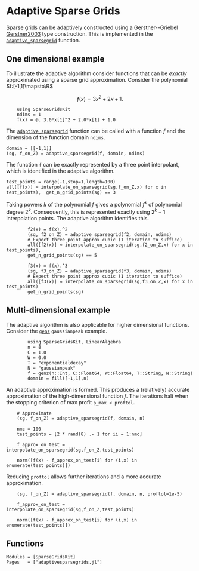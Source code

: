 
# Adaptive Sparse Grids
Sparse grids can be adaptively constructed using a Gerstner--Griebel [Gerstner2003](@cite) type construction.
This is implemented in the [`adaptive_sparsegrid`](@ref) function.

## One dimensional example
To illustrate the adaptive algorithm consider functions that can be *exactly* approximated using a sparse grid approximation.
Consider the polynomial $f:[-1,1]\mapsto\R$
```math
f(x) = 3x^2 + 2x +1.
```
```@example 1d
    using SparseGridsKit
    ndims = 1
    f(x) = @. 3.0*x[1]^2 + 2.0*x[1] + 1.0
```
The [`adaptive_sparsegrid`](@ref) function can be called with a function $f$ and the dimension of the function domain `ndims`.
```@example 1d
domain = [[-1,1]]
(sg, f_on_Z) = adaptive_sparsegrid(f, domain, ndims)
```
The function `f` can be exactly represented by a three point interpolant, which is identified in the adaptive algorithm.
```@example 1d
test_points = range(-1,stop=1,length=100)
all([f(x)] ≈ interpolate_on_sparsegrid(sg,f_on_Z,x) for x in test_points),  get_n_grid_points(sg) == 3
```
Taking powers $k$ of the polynomial $f$ gives a polynomial $f^k$ of polynomial degree $2^k$. Consequently, this is represented exactly using $2^k+1$ interpolation points.
The adaptive algorithm identifies this.
```@example 1d
        f2(x) = f(x).^2
        (sg, f2_on_Z) = adaptive_sparsegrid(f2, domain, ndims)
        # Expect three point approx cubic (1 iteration to suffice)
        all([f2(x)] ≈ interpolate_on_sparsegrid(sg,f2_on_Z,x) for x in test_points), 
        get_n_grid_points(sg) == 5
```
```@example 1d
        f3(x) = f(x).^3
        (sg, f3_on_Z) = adaptive_sparsegrid(f3, domain, ndims)
        # Expect three point approx cubic (1 iteration to suffice)
        all([f3(x)] ≈ interpolate_on_sparsegrid(sg,f3_on_Z,x) for x in test_points)
        get_n_grid_points(sg)
```
## Multi-dimensional example
The adaptive algorithm is also applicable for higher dimensional functions.
Consider the [`genz`](@ref) `gaussianpeak` example.
```@example genz
        using SparseGridsKit, LinearAlgebra
        n = 8
        C = 1.0
        W = 0.0
        T = "exponentialdecay"
        N = "gaussianpeak"
        f = genz(n::Int, C::Float64, W::Float64, T::String, N::String)
        domain = fill([-1,1],n)
```
An adaptive approximation is formed.
This produces a (relatively) accurate approximation of the high-dimensional function $f$.
The iterations halt when the stopping criterion of max profit `p_max < proftol`.
```@example genz
    # Approximate
    (sg, f_on_Z) = adaptive_sparsegrid(f, domain, n)

    nmc = 100
    test_points = [2 * rand(8) .- 1 for ii = 1:nmc]

    f_approx_on_test = interpolate_on_sparsegrid(sg,f_on_Z,test_points)

    norm([f(x) - f_approx_on_test[i] for (i,x) in enumerate(test_points)])
```
Reducing `proftol` allows further iterations and a more accurate approximation.
```@example genz
    (sg, f_on_Z) = adaptive_sparsegrid(f, domain, n, proftol=1e-5)

    f_approx_on_test = interpolate_on_sparsegrid(sg,f_on_Z,test_points)

    norm([f(x) - f_approx_on_test[i] for (i,x) in enumerate(test_points)])
```

## Functions
```@autodocs
Modules = [SparseGridsKit]
Pages   = ["adaptivesparsegrids.jl"]
```